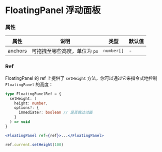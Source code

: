 # FloatingPanel 浮动面板

<code src="./demos/demo1.tsx"></code>

### 属性

| 属性    | 说明                          | 类型       | 默认值 |
| ------- | ----------------------------- | ---------- | ------ |
| anchors | 可拖拽至哪些高度，单位为 `px` | `number[]` | -      |

### Ref

FloatingPanel 的 ref 上提供了 `setHeight` 方法，你可以通过它来指令式地控制 `FloatingPanel` 的高度：

```ts
type FloatingPanelRef = {
  setHeight: (
    height: number,
    options?: {
      immediate?: boolean // 是否跳过动画
    }
  ) => void
}
```

```jsx
<FloatingPanel ref={ref}>...</FloatingPanel>

ref.current.setHeight(100)
```
